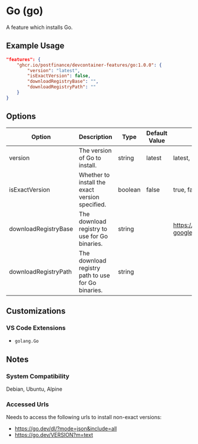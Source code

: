 # Go (go)

A feature which installs Go.

## Example Usage

```json
"features": {
    "ghcr.io/postfinance/devcontainer-features/go:1.0.0": {
        "version": "latest",
        "isExactVersion": false,
        "downloadRegistryBase": "",
        "downloadRegistryPath": ""
    }
}
```

## Options

| Option | Description | Type | Default Value | Proposals |
|-----|-----|-----|-----|-----|
| version | The version of Go to install. | string | latest | latest, 1.24, 1.21.8 |
| isExactVersion | Whether to install the exact version specified. | boolean | false | true, false |
| downloadRegistryBase | The download registry to use for Go binaries. | string | <empty> | https://mycompany.com/artifactory/dl-google-generic-remote |
| downloadRegistryPath | The download registry path to use for Go binaries. | string | <empty> |  |

## Customizations

### VS Code Extensions

- `golang.Go`

## Notes

### System Compatibility

Debian, Ubuntu, Alpine

### Accessed Urls

Needs to access the following urls to install non-exact versions:
* https://go.dev/dl/?mode=json&include=all
* https://go.dev/VERSION?m=text
